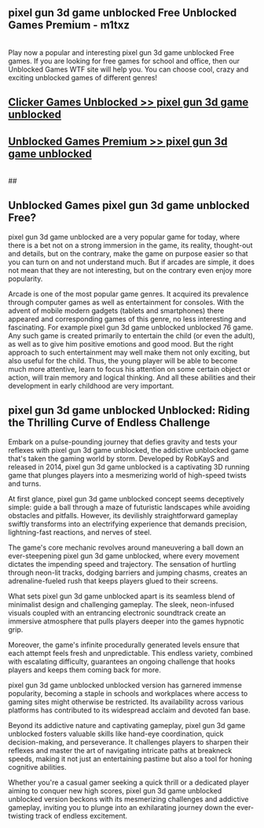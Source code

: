## pixel gun 3d game unblocked Free Unblocked Games Premium - m1txz <br>
<br>
Play now a popular and interesting pixel gun 3d game unblocked Free games. If you are looking for free games for school and office, then our Unblocked Games WTF site will help you. You can choose cool, crazy and exciting unblocked games of different genres!


##  [Clicker Games Unblocked >> pixel gun 3d game unblocked](http://freeplayer.one?title=pixel_gun_3d_game_unblocked&ref=05)

##  [Unblocked Games Premium >> pixel gun 3d game unblocked](http://freeplayer.one?title=pixel_gun_3d_game_unblocked&ref=05)
  <br>
  ##



## Unblocked Games pixel gun 3d game unblocked Free?

pixel gun 3d game unblocked are a very popular game for today, where there is a bet not on a strong immersion in the game, its reality, thought-out and details, but on the contrary, make the game on purpose easier so that you can turn on and not understand much. But if arcades are simple, it does not mean that they are not interesting, but on the contrary even enjoy more popularity.

Arcade is one of the most popular game genres. It acquired its prevalence through computer games as well as entertainment for consoles. With the advent of mobile modern gadgets (tablets and smartphones) there appeared and corresponding games of this genre, no less interesting and fascinating. For example pixel gun 3d game unblocked unblocked 76 game. Any such game is created primarily to entertain the child (or even the adult), as well as to give him positive emotions and good mood. But the right approach to such entertainment may well make them not only exciting, but also useful for the child. Thus, the young player will be able to become much more attentive, learn to focus his attention on some certain object or action, will train memory and logical thinking. And all these abilities and their development in early childhood are very important.

##  pixel gun 3d game unblocked Unblocked: Riding the Thrilling Curve of Endless Challenge

Embark on a pulse-pounding journey that defies gravity and tests your reflexes with pixel gun 3d game unblocked, the addictive unblocked game that's taken the gaming world by storm. Developed by RobKayS and released in 2014, pixel gun 3d game unblocked is a captivating 3D running game that plunges players into a mesmerizing world of high-speed twists and turns.

At first glance, pixel gun 3d game unblocked concept seems deceptively simple: guide a ball through a maze of futuristic landscapes while avoiding obstacles and pitfalls. However, its devilishly straightforward gameplay swiftly transforms into an electrifying experience that demands precision, lightning-fast reactions, and nerves of steel.

The game's core mechanic revolves around maneuvering a ball down an ever-steepening pixel gun 3d game unblocked, where every movement dictates the impending speed and trajectory. The sensation of hurtling through neon-lit tracks, dodging barriers and jumping chasms, creates an adrenaline-fueled rush that keeps players glued to their screens.

What sets pixel gun 3d game unblocked apart is its seamless blend of minimalist design and challenging gameplay. The sleek, neon-infused visuals coupled with an entrancing electronic soundtrack create an immersive atmosphere that pulls players deeper into the games hypnotic grip.

Moreover, the game's infinite procedurally generated levels ensure that each attempt feels fresh and unpredictable. This endless variety, combined with escalating difficulty, guarantees an ongoing challenge that hooks players and keeps them coming back for more.

pixel gun 3d game unblocked unblocked version has garnered immense popularity, becoming a staple in schools and workplaces where access to gaming sites might otherwise be restricted. Its availability across various platforms has contributed to its widespread acclaim and devoted fan base.

Beyond its addictive nature and captivating gameplay, pixel gun 3d game unblocked fosters valuable skills like hand-eye coordination, quick decision-making, and perseverance. It challenges players to sharpen their reflexes and master the art of navigating intricate paths at breakneck speeds, making it not just an entertaining pastime but also a tool for honing cognitive abilities.

Whether you're a casual gamer seeking a quick thrill or a dedicated player aiming to conquer new high scores, pixel gun 3d game unblocked unblocked version beckons with its mesmerizing challenges and addictive gameplay, inviting you to plunge into an exhilarating journey down the ever-twisting track of endless excitement.